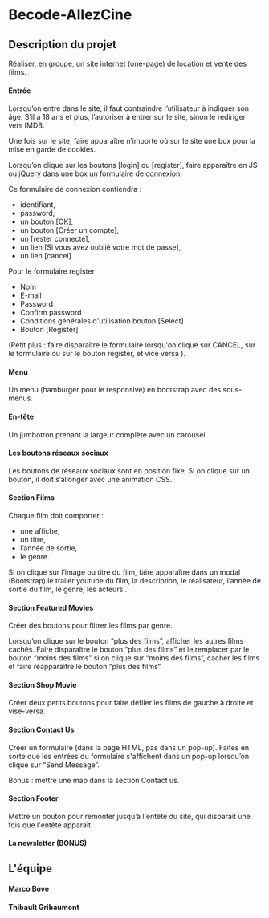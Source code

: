 # Becode-AllezCine

## Description du projet

Réaliser, en groupe, un site internet (one-page) de location et vente des films.

#### Entrée

Lorsqu’on entre dans le site, il faut contraindre l’utilisateur à indiquer son âge. S’il a 18 ans et plus, l’autoriser à entrer sur le site, sinon le rediriger vers IMDB.

Une fois sur le site, faire apparaître n’importe où sur le site une box pour la mise en garde de cookies.

Lorsqu’on clique sur les boutons [login] ou [register], faire apparaître en JS ou jQuery dans une box un formulaire de connexion.

Ce formulaire de connexion contiendra :

* identifiant,
* password,
* un bouton [OK],
* un bouton [Créer un compte],
* un [rester connecté],
* un lien [Si vous avez oublié votre mot de passe],
* un lien [cancel].

Pour le formulaire register

* Nom
* E-mail
* Password
* Confirm password
* Conditions générales d'utilisation bouton [Select]
* Bouton [Register]

(Petit plus : faire disparaître le formulaire lorsqu'on clique sur CANCEL, sur le formulaire ou sur le bouton register, et vice versa ).

#### Menu

Un menu (hamburger pour le responsive) en bootstrap avec des sous-menus.

#### En-tête

Un jumbotron prenant la largeur complète avec un carousel

#### Les boutons réseaux sociaux

Les boutons de réseaux sociaux sont en position fixe. Si on clique sur un bouton, il doit s’allonger avec une animation CSS.

#### Section Films

Chaque film doit comporter :

* une affiche,
* un titre,
* l’année de sortie,
* le genre.

Si on clique sur l’image ou titre du film, faire apparaître dans un modal (Bootstrap) le trailer youtube du film, la description, le réalisateur, l’année de sortie du film, le genre, les acteurs…

#### Section Featured Movies

Créer des boutons pour filtrer les films par genre.

Lorsqu’on clique sur le bouton “plus des films”, afficher les autres films cachés. Faire disparaître le bouton “plus des films” et le remplacer par le bouton “moins des films” si on clique sur “moins des films”, cacher les films et faire réapparaître le bouton “plus des films“.

#### Section Shop Movie

Créer deux petits boutons pour faire défiler les films de gauche à droite et vise-versa.

#### Section Contact Us

Créer un formulaire (dans la page HTML, pas dans un pop-up). Faites en sorte que les entrées du formulaire s'affichent dans un pop-up lorsqu’on clique sur “Send Message”.

Bonus : mettre une map dans la section Contact us.

#### Section Footer

Mettre un bouton pour remonter jusqu’à l'entête du site, qui disparaît une fois que l'entête apparaît.

#### La newsletter (BONUS)

## L'équipe

#### Marco Bove

#### Thibault Gribaumont
